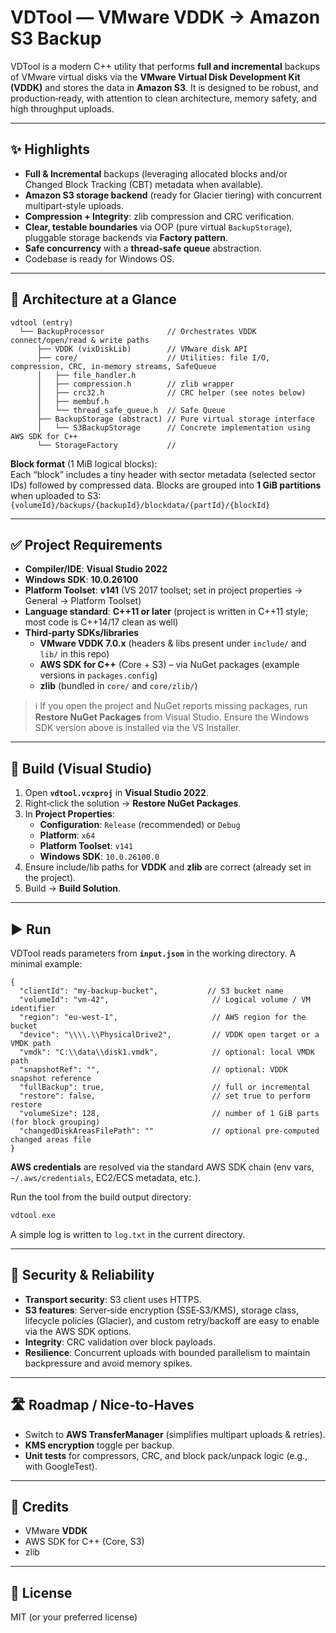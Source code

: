 # VDTool — VMware VDDK → Amazon S3 Backup

VDTool is a modern C++ utility that performs **full and incremental** backups of VMware virtual disks via the **VMware Virtual Disk Development Kit (VDDK)** and stores the data in **Amazon S3**. It is designed to be robust, and production‑ready, with attention to clean architecture, memory safety, and high throughput uploads.

---

## ✨ Highlights

- **Full & Incremental** backups (leveraging allocated blocks and/or Changed Block Tracking (CBT) metadata when available).
- **Amazon S3 storage backend** (ready for Glacier tiering) with concurrent multipart-style uploads.
- **Compression + Integrity**: zlib compression and CRC verification.
- **Clear, testable boundaries** via OOP (pure virtual `BackupStorage`), pluggable storage backends via **Factory pattern**.
- **Safe concurrency** with a **thread-safe queue** abstraction.
- Codebase is ready for Windows OS.

---

## 🧱 Architecture at a Glance

```
vdtool (entry)
  └── BackupProcessor              // Orchestrates VDDK connect/open/read & write paths
      ├── VDDK (vixDiskLib)        // VMware disk API
      ├── core/                    // Utilities: file I/O, compression, CRC, in‑memory streams, SafeQueue
      │   ├── file_handler.h
      │   ├── compression.h        // zlib wrapper
      │   ├── crc32.h              // CRC helper (see notes below)
      │   ├── membuf.h
      │   └── thread_safe_queue.h  // Safe Queue
      ├── BackupStorage (abstract) // Pure virtual storage interface
      │   └── S3BackupStorage      // Concrete implementation using AWS SDK for C++
      └── StorageFactory           //
```

**Block format** (1 MiB logical blocks):  
Each “block” includes a tiny header with sector metadata (selected sector IDs) followed by compressed data. Blocks are grouped into **1 GiB partitions** when uploaded to S3:  
`{volumeId}/backups/{backupId}/blockdata/{partId}/{blockId}`

---

## ✅ Project Requirements

- **Compiler/IDE**: **Visual Studio 2022**
- **Windows SDK**: **10.0.26100**
- **Platform Toolset**: **v141** (VS 2017 toolset; set in project properties → General → Platform Toolset)
- **Language standard**: **C++11 or later** (project is written in C++11 style; most code is C++14/17 clean as well)
- **Third‑party SDKs/libraries**
  - **VMware VDDK 7.0.x** (headers & libs present under `include/` and `lib/` in this repo)
  - **AWS SDK for C++** (Core + S3) – via NuGet packages (example versions in `packages.config`)
  - **zlib** (bundled in `core/` and `core/zlib/`)

> ℹ️ If you open the project and NuGet reports missing packages, run **Restore NuGet Packages** from Visual Studio. Ensure the Windows SDK version above is installed via the VS Installer.

---

## 🧪 Build (Visual Studio)

1. Open **`vdtool.vcxproj`** in **Visual Studio 2022**.
2. Right‑click the solution → **Restore NuGet Packages**.
3. In **Project Properties**:
   - **Configuration**: `Release` (recommended) or `Debug`
   - **Platform**: `x64`
   - **Platform Toolset**: `v141`
   - **Windows SDK**: `10.0.26100.0`
4. Ensure include/lib paths for **VDDK** and **zlib** are correct (already set in the project).
5. Build → **Build Solution**.

---

## ▶️ Run

VDTool reads parameters from **`input.json`** in the working directory. A minimal example:

```jsonc
{
  "clientId": "my-backup-bucket",           // S3 bucket name
  "volumeId": "vm-42",                       // Logical volume / VM identifier
  "region": "eu-west-1",                     // AWS region for the bucket
  "device": "\\\\.\\PhysicalDrive2",         // VDDK open target or a VMDK path
  "vmdk": "C:\\data\\disk1.vmdk",            // optional: local VMDK path
  "snapshotRef": "",                         // optional: VDDK snapshot reference
  "fullBackup": true,                        // full or incremental
  "restore": false,                          // set true to perform restore
  "volumeSize": 128,                         // number of 1 GiB parts (for block grouping)
  "changedDiskAreasFilePath": ""             // optional pre-computed changed areas file
}
```

**AWS credentials** are resolved via the standard AWS SDK chain (env vars, `~/.aws/credentials`, EC2/ECS metadata, etc.).

Run the tool from the build output directory:
```powershell
vdtool.exe
```
A simple log is written to `log.txt` in the current directory.

---

## 🔐 Security & Reliability

- **Transport security**: S3 client uses HTTPS.
- **S3 features**: Server‑side encryption (SSE‑S3/KMS), storage class, lifecycle policies (Glacier), and custom retry/backoff are easy to enable via the AWS SDK options.
- **Integrity**: CRC validation over block payloads.
- **Resilience**: Concurrent uploads with bounded parallelism to maintain backpressure and avoid memory spikes.

---

## 🛣️ Roadmap / Nice‑to‑Haves

- Switch to **AWS TransferManager** (simplifies multipart uploads & retries).
- **KMS encryption** toggle per backup.
- **Unit tests** for compressors, CRC, and block pack/unpack logic (e.g., with GoogleTest).

---

## 🙌 Credits

- VMware **VDDK**
- AWS SDK for C++ (Core, S3)
- zlib

---

## 📝 License

MIT (or your preferred license)

